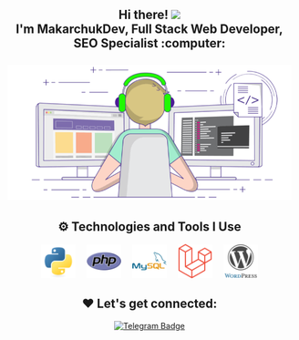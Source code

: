 <div align="center">
  <h2>
    Hi there! <img src="https://user-images.githubusercontent.com/42378118/110234147-e3259600-7f4e-11eb-95be-0c4047144dea.gif" width="30">
    <br> I'm MakarchukDev, Full Stack Web Developer, SEO Specialist :computer: <br>
    <br>
    <img src="https://raw.githubusercontent.com/MakarchukDev/makarchuk/refs/heads/main/cropped_animation_110.gif" alt="Coder GIF" width="500">
  </h2>
</div>

<h2 align="center">⚙️ Technologies and Tools I Use</h2>
<p align="center" style="display: flex; justify-content: center; gap: 20px; flex-wrap: wrap;">
    <a href="https://www.python.org/" target="_blank">
        <img src="https://raw.githubusercontent.com/devicons/devicon/master/icons/python/python-original.svg" alt="Python" width="60" height="60"/>
    </a>
    <a href="https://www.php.net/" target="_blank">
        <img src="https://raw.githubusercontent.com/devicons/devicon/master/icons/php/php-original.svg" alt="PHP" width="60" height="60"/>
    </a>
    <a href="https://www.mysql.com/" target="_blank">
        <img src="https://raw.githubusercontent.com/devicons/devicon/master/icons/mysql/mysql-original-wordmark.svg" alt="MySQL" width="60" height="60"/>
    </a>
    <a href="https://laravel.com/" target="_blank">
        <img src="https://raw.githubusercontent.com/devicons/devicon/refs/heads/master/icons/laravel/laravel-original.svg" alt="Laravel" width="60" height="60"/>
    </a>
    <a href="https://wordpress.org/" target="_blank">
        <img src="https://raw.githubusercontent.com/devicons/devicon/master/icons/wordpress/wordpress-original.svg" alt="WordPress" width="60" height="60"/>
    </a>
</p>

<h2 align="center">❤️ Let's get connected:</h2>
<p align="center">
  <a href="https://t.me/barry_bradley">
      <img src="https://img.shields.io/badge/-Telegram-1ca0f1?style=flat-square&logo=telegram&logoColor=white" alt="Telegram Badge"/>
  </a>
</p>
